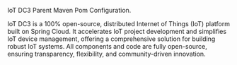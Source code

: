 IoT DC3 Parent Maven Pom Configuration.

IoT DC3 is a 100% open-source, distributed Internet of Things (IoT) platform built on Spring Cloud.
It accelerates IoT project development and simplifies IoT device management, offering a comprehensive solution for building robust IoT systems.
All components and code are fully open-source, ensuring transparency, flexibility, and community-driven innovation.